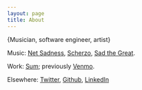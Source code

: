 ```yaml
---
layout: page
title: About
---
```


{Musician, software engineer, artist}

Music: [Net Sadness](http://netsadness.net), [Scherzo](http://scherzobk.bandcamp.com/), [Sad the Great](http://sadthegreat.bandcamp.com).

Work: [Sum](http://sum.com/); previously [Venmo](https://venmo.com/). 

Elsewhere: [Twitter](https://twitter.com/net_sadness), [Github](https://github.com/benzguo), [LinkedIn](http://www.linkedin.com/in/benzguo)





